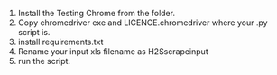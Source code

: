 1. Install the Testing Chrome from the folder.
2. Copy chromedriver exe and LICENCE.chromedriver where your .py script is.
3. install requirements.txt
4. Rename your input xls filename as H2Sscrapeinput
5. run the script.
